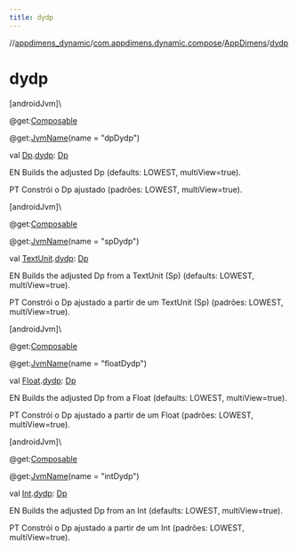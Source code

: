 ```yaml
---
title: dydp
---
```

//[appdimens_dynamic](../../../index.html)/[com.appdimens.dynamic.compose](../index.html)/[AppDimens](index.html)/[dydp](dydp.html)



# dydp



[androidJvm]\




@get:[Composable](https://developer.android.com/reference/kotlin/androidx/compose/runtime/Composable.html)



@get:[JvmName](https://kotlinlang.org/api/core/kotlin-stdlib/kotlin.jvm/-jvm-name/index.html)(name = &quot;dpDydp&quot;)



val [Dp](https://developer.android.com/reference/kotlin/androidx/compose/ui/unit/Dp.html).[dydp](dydp.html): [Dp](https://developer.android.com/reference/kotlin/androidx/compose/ui/unit/Dp.html)



EN Builds the adjusted Dp (defaults: LOWEST, multiView=true).



PT Constrói o Dp ajustado (padrões: LOWEST, multiView=true).





[androidJvm]\




@get:[Composable](https://developer.android.com/reference/kotlin/androidx/compose/runtime/Composable.html)



@get:[JvmName](https://kotlinlang.org/api/core/kotlin-stdlib/kotlin.jvm/-jvm-name/index.html)(name = &quot;spDydp&quot;)



val [TextUnit](https://developer.android.com/reference/kotlin/androidx/compose/ui/unit/TextUnit.html).[dydp](dydp.html): [Dp](https://developer.android.com/reference/kotlin/androidx/compose/ui/unit/Dp.html)



EN Builds the adjusted Dp from a TextUnit (Sp) (defaults: LOWEST, multiView=true).



PT Constrói o Dp ajustado a partir de um TextUnit (Sp) (padrões: LOWEST, multiView=true).





[androidJvm]\




@get:[Composable](https://developer.android.com/reference/kotlin/androidx/compose/runtime/Composable.html)



@get:[JvmName](https://kotlinlang.org/api/core/kotlin-stdlib/kotlin.jvm/-jvm-name/index.html)(name = &quot;floatDydp&quot;)



val [Float](https://kotlinlang.org/api/core/kotlin-stdlib/kotlin/-float/index.html).[dydp](dydp.html): [Dp](https://developer.android.com/reference/kotlin/androidx/compose/ui/unit/Dp.html)



EN Builds the adjusted Dp from a Float (defaults: LOWEST, multiView=true).



PT Constrói o Dp ajustado a partir de um Float (padrões: LOWEST, multiView=true).





[androidJvm]\




@get:[Composable](https://developer.android.com/reference/kotlin/androidx/compose/runtime/Composable.html)



@get:[JvmName](https://kotlinlang.org/api/core/kotlin-stdlib/kotlin.jvm/-jvm-name/index.html)(name = &quot;intDydp&quot;)



val [Int](https://kotlinlang.org/api/core/kotlin-stdlib/kotlin/-int/index.html).[dydp](dydp.html): [Dp](https://developer.android.com/reference/kotlin/androidx/compose/ui/unit/Dp.html)



EN Builds the adjusted Dp from an Int (defaults: LOWEST, multiView=true).



PT Constrói o Dp ajustado a partir de um Int (padrões: LOWEST, multiView=true).



